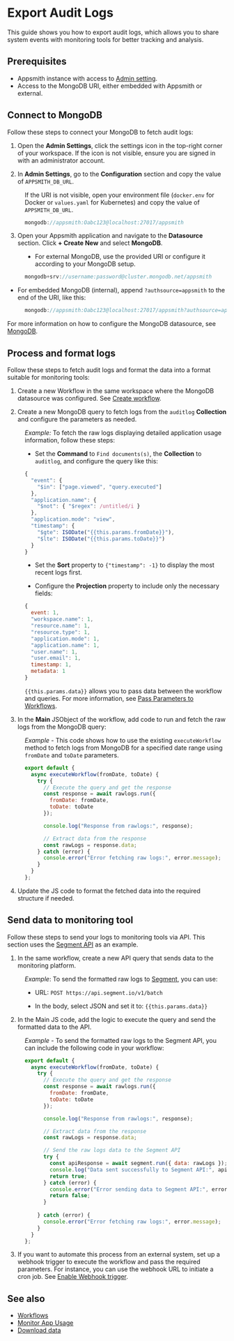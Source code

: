 # Export Audit Logs


This guide shows you how to export audit logs, which allows you to share system events with monitoring tools for better tracking and analysis.




## Prerequisites

- Appsmith instance with access to [Admin setting](/getting-started/setup/instance-configuration/admin-settings).
- Access to the MongoDB URI, either embedded with Appsmith or external.


## Connect to MongoDB

Follow these steps to connect your MongoDB to fetch audit logs:




1. Open the **Admin Settings**, click the settings icon in the top-right corner of your workspace. If the icon is not visible, ensure you are signed in with an administrator account.

2. In **Admin Settings**, go to the **Configuration** section and copy the value of `APPSMITH_DB_URL`.

<dd>

If the URI is not visible, open your environment file (`docker.env` for Docker or `values.yaml` for Kubernetes) and copy the value of `APPSMITH_DB_URL`.


```js
mongodb://appsmith:Oabc123@localhost:27017/appsmith
```

<ZoomImage
  src="/img/mongo-db-new-settings.png" 
  alt=""
  caption=""
/>

</dd>


3. Open your Appsmith application and navigate to the **Datasource** section. Click **+ Create New** and select **MongoDB**.


<dd>

- For external MongoDB, use the provided URI or configure it according to your MongoDB setup.

<dd>

```js
mongodb+srv://username:password@cluster.mongodb.net/appsmith
```

</dd>

- For embedded MongoDB (internal), append `?authsource=appsmith` to the end of the URI, like this:

<dd>

```js
mongodb://appsmith:Oabc123@localhost:27017/appsmith?authsource=appsmith
```

</dd>

For more information on how to configure the MongoDB datasource, see [MongoDB](/connect-data/reference/querying-mongodb#connection-parameters).


</dd>

## Process and format logs

Follow these steps to fetch audit logs and format the data into a format suitable for monitoring tools:


1. Create a new Workflow in the same workspace where the MongoDB datasource was configured. See [Create workflow](/workflows/tutorials/create-workflow#create-workflow).

2. Create a new MongoDB query to fetch logs from the `auditlog` **Collection** and configure the parameters as needed. 

<dd>

*Example:* To fetch the raw logs displaying detailed application usage information, follow these steps:


- Set the **Command** to `Find documents(s)`, the **Collection** to `auditlog`, and configure the query like this:


```js
{
  "event": {
    "$in": ["page.viewed", "query.executed"]
  },
  "application.name": {
    "$not": { "$regex": /untitled/i }
  },
  "application.mode": "view",
  "timestamp": {
    "$gte": ISODate("{{this.params.fromDate}}"),
    "$lte": ISODate("{{this.params.toDate}}")
  }
}
```

- Set the **Sort** property to `{"timestamp": -1}` to display the most recent logs first.

- Configure the **Projection** property to include only the necessary fields:


```js
{ 
  event: 1, 
  "workspace.name": 1, 
  "resource.name": 1, 
  "resource.type": 1, 
  "application.mode": 1, 
  "application.name": 1, 
  "user.name": 1, 
  "user.email": 1, 
  timestamp: 1, 
  metadata: 1 
}
```

`{{this.params.data}}` allows you to pass data between the workflow and queries. For more information, see [Pass Parameters to Workflows](/workflows/reference/pass-parameters-to-workflows).



</dd>

3. In the **Main** JSObject of the workflow, add code to run and fetch the raw logs from the MongoDB query:

<dd>

*Example -* This code shows how to use the existing `executeWorkflow` method to fetch logs from MongoDB for a specified date range using `fromDate` and `toDate` parameters.

```js
export default {
  async executeWorkflow(fromDate, toDate) {
    try {
      // Execute the query and get the response
      const response = await rawlogs.run({
        fromDate: fromDate,
        toDate: toDate
      });

      console.log("Response from rawlogs:", response);

      // Extract data from the response
      const rawLogs = response.data;
    } catch (error) {
      console.error("Error fetching raw logs:", error.message);
    }
  }
};
```

</dd>





4. Update the JS code to format the fetched data into the required structure if needed.



## Send data to monitoring tool

Follow these steps to send your logs to monitoring tools via API. This section uses the [Segment API](https://segment.com/docs/connections/sources/catalog/libraries/server/http-api/) as an example.



1. In the same workflow, create a new API query that sends data to the monitoring platform. 

<dd>

*Example*: To send the formatted raw logs to [Segment](https://segment.com/), you can use:

- URL: `POST https://api.segment.io/v1/batch`

- In the body, select JSON and set it to: `{{this.params.data}}`


</dd>


2. In the Main JS code, add the logic to execute the query and send the formatted data to the API.


<dd>

*Example -* To send the formatted raw logs to the Segment API, you can include the following code in your workflow:

```js
export default {
  async executeWorkflow(fromDate, toDate) {
    try {
      // Execute the query and get the response
      const response = await rawlogs.run({
        fromDate: fromDate,
        toDate: toDate
      });

      console.log("Response from rawlogs:", response);

      // Extract data from the response
      const rawLogs = response.data;

      // Send the raw logs data to the Segment API
      try {
        const apiResponse = await segment.run({ data: rawLogs });
        console.log("Data sent successfully to Segment API:", apiResponse);
        return true;
      } catch (error) {
        console.error("Error sending data to Segment API:", error.message);
        return false;
      }
      
    } catch (error) {
      console.error("Error fetching raw logs:", error.message);
    }
  }
};
```

</dd>


3. If you want to automate this process from an external system, set up a webhook trigger to execute the workflow and pass the required parameters. For instance, you can use the webhook URL to initiate a cron job. See [Enable Webhook trigger](/workflows/tutorials/create-workflow#enable-webhook-trigger).



## See also

- [Workflows](/workflows)
- [Monitor App Usage](/build-apps/how-to-guides/usage-app)
- [Download data](/reference/appsmith-framework/widget-actions/download#format-and-download-data)